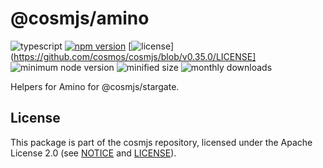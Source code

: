 # @cosmjs/amino

![typescript](https://img.shields.io/npm/types/@cosmjs/amino.svg)
[![npm version](https://img.shields.io/npm/v/@cosmjs/amino.svg)](https://www.npmjs.com/package/@cosmjs/amino)
[![license](https://img.shields.io/npm/l/@cosmjs/amino.svg)](https://github.com/cosmos/cosmjs/blob/v0.35.0/LICENSE]
![minimum node version](https://img.shields.io/node/v/@cosmjs/amino.svg)
![minified size](https://img.shields.io/bundlephobia/min/@cosmjs/amino.svg)
![monthly downloads](https://img.shields.io/npm/dm/@cosmjs/amino.svg)

Helpers for Amino for @cosmjs/stargate.

## License

This package is part of the cosmjs repository, licensed under the Apache License
2.0 (see [NOTICE](https://github.com/cosmos/cosmjs/blob/main/NOTICE) and
[LICENSE](https://github.com/cosmos/cosmjs/blob/main/LICENSE)).
